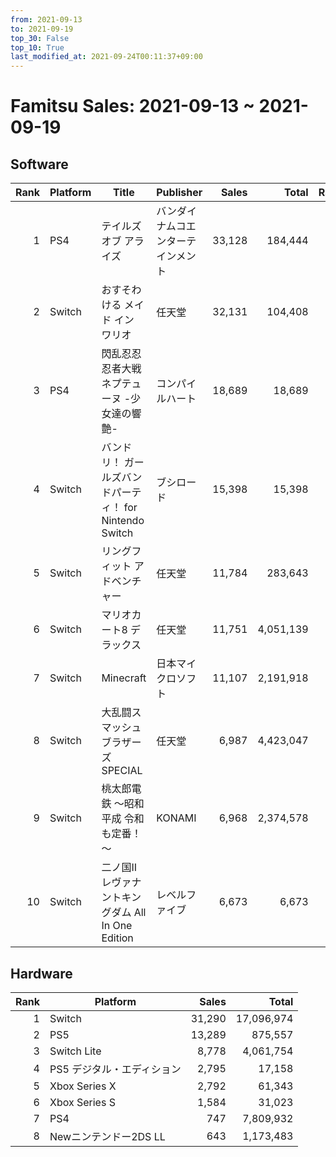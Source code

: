 ```yaml
---
from: 2021-09-13
to: 2021-09-19
top_30: False
top_10: True
last_modified_at: 2021-09-24T00:11:37+09:00
---
```

# Famitsu Sales: 2021-09-13 ~ 2021-09-19
## Software
| Rank | Platform | Title | Publisher | Sales | Total | Rate | New |
| -: | -- | -- | -- | -: | -: | -: | -- |
| 1 | PS4 | テイルズ オブ アライズ | バンダイナムコエンターテインメント | 33,128 | 184,444 |  |  |
| 2 | Switch | おすそわける メイド イン ワリオ | 任天堂 | 32,131 | 104,408 |  |  |
| 3 | PS4 | 閃乱忍忍忍者大戦ネプテューヌ -少女達の響艶- | コンパイルハート | 18,689 | 18,689 |  | **New** |
| 4 | Switch | バンドリ！ ガールズバンドパーティ！ for Nintendo Switch | ブシロード | 15,398 | 15,398 |  | **New** |
| 5 | Switch | リングフィット アドベンチャー | 任天堂 | 11,784 | 283,643 |  |  |
| 6 | Switch | マリオカート8 デラックス | 任天堂 | 11,751 | 4,051,139 |  |  |
| 7 | Switch | Minecraft | 日本マイクロソフト | 11,107 | 2,191,918 |  |  |
| 8 | Switch | 大乱闘スマッシュブラザーズ SPECIAL | 任天堂 | 6,987 | 4,423,047 |  |  |
| 9 | Switch | 桃太郎電鉄 ～昭和 平成 令和も定番！～ | KONAMI | 6,968 | 2,374,578 |  |  |
| 10 | Switch | 二ノ国II レヴァナントキングダム All In One Edition | レベルファイブ | 6,673 | 6,673 |  | **New** |

## Hardware
| Rank | Platform | Sales | Total |
| -: | -- | -: | -: |
| 1 | Switch | 31,290 | 17,096,974 |
| 2 | PS5 | 13,289 | 875,557 |
| 3 | Switch Lite | 8,778 | 4,061,754 |
| 4 | PS5 デジタル・エディション | 2,795 | 17,158 |
| 5 | Xbox Series X | 2,792 | 61,343 |
| 6 | Xbox Series S | 1,584 | 31,023 |
| 7 | PS4 | 747 | 7,809,932 |
| 8 | Newニンテンドー2DS LL | 643 | 1,173,483 |